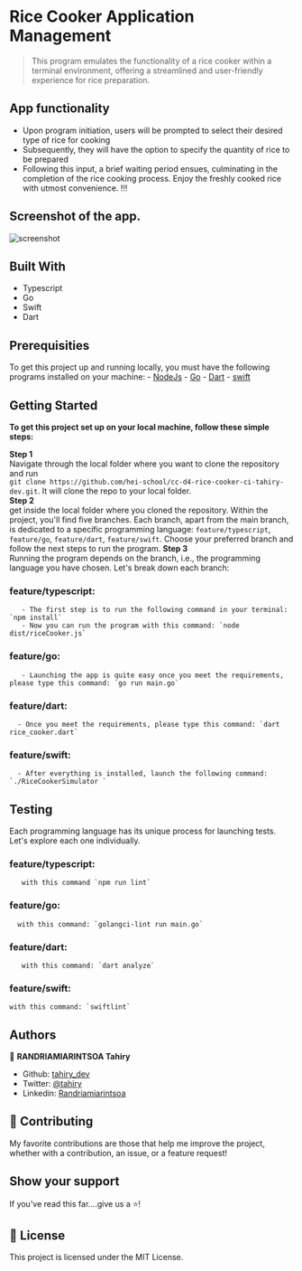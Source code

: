 # Rice Cooker Application Management

> This program emulates the functionality of a rice cooker within a terminal environment, offering a streamlined and user-friendly experience for rice preparation.


## App functionality

- Upon program initiation, users will be prompted to select their desired type of rice for cooking
- Subsequently, they will have the option to specify the quantity of rice to be prepared
- Following this input, a brief waiting period ensues, culminating in the completion of the rice cooking process. Enjoy the freshly cooked rice with utmost convenience. !!!

## Screenshot of the app.

![screenshot](https://github.com/tahiry-dev/favorite_quotes/assets/47100064/e1a77204-f008-4406-9d03-a6a44f01afce)

## Built With

- Typescript
- Go
- Swift
- Dart

## Prerequisities

To get this project up and running locally, you must have the following programs installed on your machine:
    - [NodeJs](https://nodejs.org/en/download)
    - [Go](https://go.dev/doc/install)
    - [Dart](https://dart.dev/get-dart)
    - [swift](https://www.swift.org/install/)

## Getting Started

**To get this project set up on your local machine, follow these simple steps:**

**Step 1**<br>
Navigate through the local folder where you want to clone the repository and run<br>
`git clone https://github.com/hei-school/cc-d4-rice-cooker-ci-tahiry-dev.git`. It will clone the repo to your local folder.<br>
**Step 2**<br>
get inside the local folder where you cloned the repository. Within the project, you'll find five branches. Each branch, apart from the main branch, is dedicated to a specific programming language: `feature/typescript`, `feature/go`, `feature/dart`, `feature/swift`. 
Choose your preferred branch and follow the next steps to run the program.
**Step 3**<br>
Running the program depends on the branch, i.e., the programming language you have chosen. Let's break down each branch:

  ### feature/typescript:
       - The first step is to run the following command in your terminal: `npm install`
       - Now you can run the program with this command: `node dist/riceCooker.js`

  ### feature/go:
       - Launching the app is quite easy once you meet the requirements, please type this command: `go run main.go`

  ### feature/dart:
      - Once you meet the requirements, please type this command: `dart rice_cooker.dart`

  ### feature/swift:
      - After everything is installed, launch the following command: `./RiceCookerSimulator `
      

## Testing

Each programming language has its unique process for launching tests. Let's explore each one individually.

  ### feature/typescript:
       with this command `npm run lint`
       
  ### feature/go:
      with this command: `golangci-lint run main.go`

  ### feature/dart:
       with this command: `dart analyze` 
       
  ### feature/swift:
    with this command: `swiftlint`

    

## Authors

👤 **RANDRIAMIARINTSOA Tahiry**

- Github: [tahiry_dev](https://github.com/tahiry-dev)
- Twitter: [@tahiry](https://twitter.com/Tahiry94825074)
- Linkedin: [Randriamiarintsoa](https://www.linkedin.com/in/tahiry-randriamiarintsoa/)

## 🤝 Contributing

My favorite contributions are those that help me improve the project, whether with a contribution, an issue, or a feature request!

## Show your support

If you've read this far....give us a ⭐️!

## 📝 License

This project is licensed under the MIT License.


